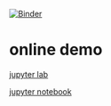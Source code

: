[![Binder](https://mybinder.org/badge_logo.svg)](https://mybinder.org/v2/gh/NTHU-NLPLAB/notebook_example/master?urlpath=lab)

# online demo
[jupyter lab](https://mybinder.org/v2/gh/NTHU-NLPLAB/notebook_example/master?urlpath=lab)

[jupyter notebook](https://mybinder.org/v2/gh/NTHU-NLPLAB/notebook_example/master)

